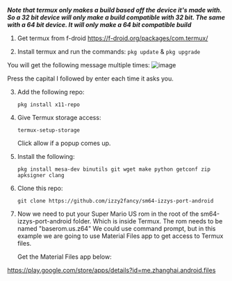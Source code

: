 *****Note that termux only makes a build based off the device it's made with. So a 32 bit device will only make a build compatible with 32 bit. The same with a 64 bit device. It will only make a 64 bit compatible build*****

1. Get termux from f-droid https://f-droid.org/packages/com.termux/

2. Install termux and run the commands:
   ```pkg update``` & ```pkg upgrade```

You will get the following message multiple times:
![image](https://github.com/izzy2fancy/sm64-izzys-port-android/assets/121840901/4b40f690-143d-41ac-90f3-9cc543a856ff)

Press the capital I followed by enter each time it asks you.

3. Add the following repo:
   
   ```pkg install x11-repo```
   
5. Give Termux storage access:
   
   ```termux-setup-storage```
   
   Click allow if a popup comes up.
   
7. Install the following:
   
   ```pkg install mesa-dev binutils git wget make python getconf zip apksigner clang```

8. Clone this repo:

   ```git clone https://github.com/izzy2fancy/sm64-izzys-port-android```

9. Now we need to put your Super Mario US rom in the root of the sm64-izzys-port-android folder. Which is inside Termux. The rom needs to be named "baserom.us.z64" We could use command prompt, but in this example we are going to use Material Files app to get access to Termux files.

    Get the Material Files app below:

https://play.google.com/store/apps/details?id=me.zhanghai.android.files





